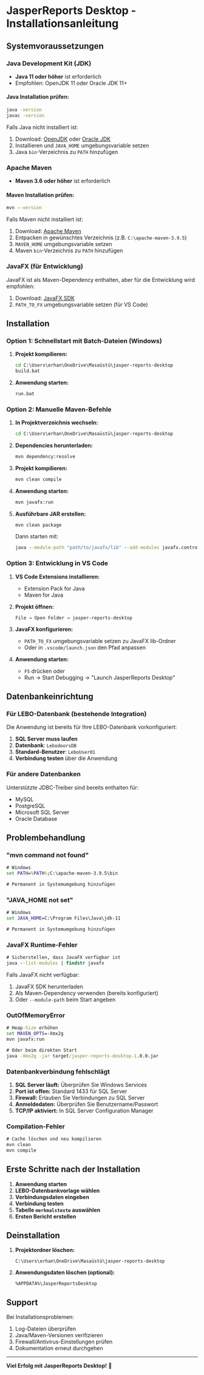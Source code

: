 # JasperReports Desktop - Installationsanleitung

## Systemvoraussetzungen

### Java Development Kit (JDK)
- **Java 11 oder höher** ist erforderlich
- Empfohlen: OpenJDK 11 oder Oracle JDK 11+

#### Java Installation prüfen:
```cmd
java -version
javac -version
```

Falls Java nicht installiert ist:
1. Download: [OpenJDK](https://adoptium.net/) oder [Oracle JDK](https://www.oracle.com/java/technologies/downloads/)
2. Installieren und `JAVA_HOME` umgebungsvariable setzen
3. Java `bin`-Verzeichnis zu `PATH` hinzufügen

### Apache Maven
- **Maven 3.6 oder höher** ist erforderlich

#### Maven Installation prüfen:
```cmd
mvn --version
```

Falls Maven nicht installiert ist:
1. Download: [Apache Maven](https://maven.apache.org/download.cgi)
2. Entpacken in gewünschtes Verzeichnis (z.B. `C:\apache-maven-3.9.5`)
3. `MAVEN_HOME` umgebungsvariable setzen
4. Maven `bin`-Verzeichnis zu `PATH` hinzufügen

### JavaFX (für Entwicklung)
JavaFX ist als Maven-Dependency enthalten, aber für die Entwicklung wird empfohlen:
1. Download: [JavaFX SDK](https://openjfx.io/)
2. `PATH_TO_FX` umgebungsvariable setzen (für VS Code)

## Installation

### Option 1: Schnellstart mit Batch-Dateien (Windows)

1. **Projekt kompilieren:**
   ```cmd
   cd C:\Users\erhan\OneDrive\Masaüstü\jasper-reports-desktop
   build.bat
   ```

2. **Anwendung starten:**
   ```cmd
   run.bat
   ```

### Option 2: Manuelle Maven-Befehle

1. **In Projektverzeichnis wechseln:**
   ```cmd
   cd C:\Users\erhan\OneDrive\Masaüstü\jasper-reports-desktop
   ```

2. **Dependencies herunterladen:**
   ```cmd
   mvn dependency:resolve
   ```

3. **Projekt kompilieren:**
   ```cmd
   mvn clean compile
   ```

4. **Anwendung starten:**
   ```cmd
   mvn javafx:run
   ```

5. **Ausführbare JAR erstellen:**
   ```cmd
   mvn clean package
   ```

   Dann starten mit:
   ```cmd
   java --module-path "path/to/javafx/lib" --add-modules javafx.controls,javafx.fxml -jar target/jasper-reports-desktop-1.0.0.jar
   ```

### Option 3: Entwicklung in VS Code

1. **VS Code Extensions installieren:**
   - Extension Pack for Java
   - Maven for Java

2. **Projekt öffnen:**
   ```
   File → Open Folder → jasper-reports-desktop
   ```

3. **JavaFX konfigurieren:**
   - `PATH_TO_FX` umgebungsvariable setzen zu JavaFX lib-Ordner
   - Oder in `.vscode/launch.json` den Pfad anpassen

4. **Anwendung starten:**
   - `F5` drücken oder
   - Run → Start Debugging → "Launch JasperReports Desktop"

## Datenbankeinrichtung

### Für LEBO-Datenbank (bestehende Integration)
Die Anwendung ist bereits für Ihre LEBO-Datenbank vorkonfiguriert:

1. **SQL Server muss laufen**
2. **Datenbank**: `LebodoorsDB`
3. **Standard-Benutzer**: `LeboUser01`
4. **Verbindung testen** über die Anwendung

### Für andere Datenbanken
Unterstützte JDBC-Treiber sind bereits enthalten für:
- MySQL
- PostgreSQL
- Microsoft SQL Server
- Oracle Database

## Problembehandlung

### "mvn command not found"
```cmd
# Windows
set PATH=%PATH%;C:\apache-maven-3.9.5\bin

# Permanent in Systemumgebung hinzufügen
```

### "JAVA_HOME not set"
```cmd
# Windows
set JAVA_HOME=C:\Program Files\Java\jdk-11

# Permanent in Systemumgebung hinzufügen
```

### JavaFX Runtime-Fehler
```cmd
# Sicherstellen, dass JavaFX verfügbar ist
java --list-modules | findstr javafx
```

Falls JavaFX nicht verfügbar:
1. JavaFX SDK herunterladen
2. Als Maven-Dependency verwenden (bereits konfiguriert)
3. Oder `--module-path` beim Start angeben

### OutOfMemoryError
```cmd
# Heap-Size erhöhen
set MAVEN_OPTS=-Xmx2g
mvn javafx:run

# Oder beim direkten Start
java -Xmx2g -jar target/jasper-reports-desktop-1.0.0.jar
```

### Datenbankverbindung fehlschlägt
1. **SQL Server läuft:** Überprüfen Sie Windows Services
2. **Port ist offen:** Standard 1433 für SQL Server
3. **Firewall:** Erlauben Sie Verbindungen zu SQL Server
4. **Anmeldedaten:** Überprüfen Sie Benutzername/Passwort
5. **TCP/IP aktiviert:** In SQL Server Configuration Manager

### Compilation-Fehler
```cmd
# Cache löschen und neu kompilieren
mvn clean
mvn compile
```

## Erste Schritte nach der Installation

1. **Anwendung starten**
2. **LEBO-Datenbankvorlage wählen**
3. **Verbindungsdaten eingeben**
4. **Verbindung testen**
5. **Tabelle `merkmalstexte` auswählen**
6. **Ersten Bericht erstellen**

## Deinstallation

1. **Projektordner löschen:**
   ```
   C:\Users\erhan\OneDrive\Masaüstü\jasper-reports-desktop
   ```

2. **Anwendungsdaten löschen (optional):**
   ```
   %APPDATA%\JasperReportsDesktop
   ```

## Support

Bei Installationsproblemen:
1. Log-Dateien überprüfen
2. Java/Maven-Versionen verifizieren
3. Firewall/Antivirus-Einstellungen prüfen
4. Dokumentation erneut durchgehen

---

**Viel Erfolg mit JasperReports Desktop!** 🎉